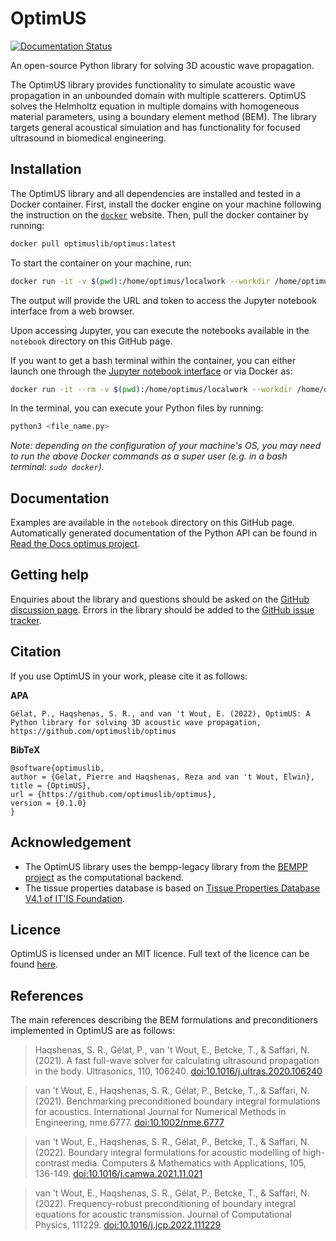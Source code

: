 # OptimUS
[![Documentation Status](https://readthedocs.org/projects/optimuslib/badge/?version=release_edit)](https://optimuslib.readthedocs.io/en/release_edit/?badge=release_edit)

An open-source Python library for solving 3D acoustic wave propagation.

The OptimUS library provides functionality to simulate acoustic wave propagation in an unbounded domain with multiple scatterers. OptimUS solves the Helmholtz equation in multiple domains with homogeneous material parameters, using a boundary element method (BEM). The library targets general acoustical simulation and has functionality for focused ultrasound in biomedical engineering.


## Installation

The OptimUS library and all dependencies are installed and tested in a Docker container. First, install the docker engine on your machine following the instruction on the [`docker`](https://docs.docker.com/engine/install/) website. Then, pull the docker container by running:


```bash
docker pull optimuslib/optimus:latest
```


To start the container on your machine, run:


```bash
docker run -it -v $(pwd):/home/optimus/localwork --workdir /home/optimus/localwork -p 8888:8888 optimuslib/optimus:latest
```
The output will provide the URL and token to access the Jupyter notebook interface from a web browser.


Upon accessing Jupyter, you can execute the notebooks available in the `notebook` directory on this GitHub page.


If you want to get a bash terminal within the container, you can either launch one through the [Jupyter notebook interface](http://localhost:8888) or via Docker as:


```bash
docker run -it --rm -v $(pwd):/home/optimus/localwork --workdir /home/optimus/localwork optimuslib/optimus:latest 
```

In the terminal, you can execute your Python files by running:


```bash
python3 <file_name.py>
```

*Note: depending on the configuration of your machine's OS, you may need to run the above Docker commands as a super user (e.g. in a bash terminal: `sudo docker`).*


## Documentation
Examples are available in the `notebook` directory on this GitHub page. Automatically generated documentation of the Python API
can be found in [Read the Docs optimus project](https://optimuslib.readthedocs.io/en/release_edit/index.html).


## Getting help
Enquiries about the library and questions should be asked on the [GitHub discussion page](https://github.com/optimuslib/optimus/discussions).
Errors in the library should be added to the [GitHub issue tracker](https://github.com/optimuslib/optimus/issues).


## Citation
If you use OptimUS in your work, please cite it as follows:

**APA**
```
Gélat, P., Haqshenas, S. R., and van 't Wout, E. (2022), OptimUS: A Python library for solving 3D acoustic wave propagation, https://github.com/optimuslib/optimus
```

**BibTeX**
```
@software{optimuslib,
author = {Gélat, Pierre and Haqshenas, Reza and van 't Wout, Elwin},
title = {OptimUS},
url = {https://github.com/optimuslib/optimus},
version = {0.1.0}
}
```


## Acknowledgement
- The OptimUS library uses the bempp-legacy library from the [BEMPP project](https://github.com/bempp) as the computational backend. 
- The tissue properties database is based on [Tissue Properties Database V4.1 of IT'IS Foundation](https://itis.swiss/virtual-population/tissue-properties/downloads/database-v4-1/).


## Licence
OptimUS is licensed under an MIT licence. Full text of the licence can be found [here](LICENSE.md).


## References
The main references describing the BEM formulations and preconditioners implemented in OptimUS are as follows:

> Haqshenas, S. R., Gélat, P., van 't Wout, E., Betcke, T., & Saffari, N. (2021). A fast full-wave solver for calculating ultrasound propagation in the body. Ultrasonics, 110, 106240. [doi:10.1016/j.ultras.2020.106240](https://doi.org/10.1016/j.ultras.2020.106240)

> van 't Wout, E., Haqshenas, S. R., Gélat, P., Betcke, T., & Saffari, N. (2021). Benchmarking preconditioned boundary integral formulations for acoustics. International Journal for Numerical Methods in Engineering, nme.6777. [doi:10.1002/nme.6777](https://doi.org/10.1002/nme.6777)

> van 't Wout, E., Haqshenas, S. R., Gélat, P., Betcke, T., & Saffari, N. (2022). Boundary integral formulations for acoustic modelling of high-contrast media. Computers & Mathematics with Applications, 105, 136-149. [doi:10.1016/j.camwa.2021.11.021](https://doi.org/10.1016/j.camwa.2021.11.021)

> van 't Wout, E., Haqshenas, S. R., Gélat, P., Betcke, T., & Saffari, N. (2022). Frequency-robust preconditioning of boundary integral equations for acoustic transmission. Journal of Computational Physics, 111229. [doi:10.1016/j.jcp.2022.111229](https://doi.org/10.1016/j.jcp.2022.111229)
